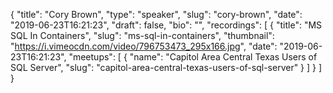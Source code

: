 {
  "title": "Cory Brown",
  "type": "speaker",
  "slug": "cory-brown",
  "date": "2019-06-23T16:21:23",
  "draft": false,
  "bio": "",
  "recordings": [
    {
      "title": "MS SQL In Containers",
      "slug": "ms-sql-in-containers",
      "thumbnail": "https://i.vimeocdn.com/video/796753473_295x166.jpg",
      "date": "2019-06-23T16:21:23",
      "meetups": [
        {
          "name": "Capitol Area Central Texas Users of SQL Server",
          "slug": "capitol-area-central-texas-users-of-sql-server"
        }
      ]
    }
  ]
}